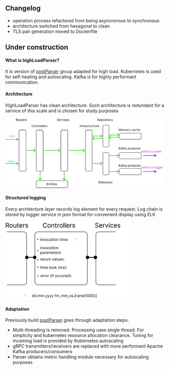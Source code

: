 ## Changelog 
- operation process refactored from being asyncronous to synchronous
- architecture switched from hexagonal to clean
- TLS pair generation moved to Dockerfile

## Under construction

#### What is highLoadParser?
It is version of [postParser](https://github.com/vynovikov/postParser) group adapted for high load.  Kubernetes is used for self-healing and autoscaling. Kafka is for highly performant communication. 

#### Architecture
HighLoadParser has clean architecture. Such architecture is redundant for a service of this scale and is chosen for study purposes

![architecture](forManual/architecture.png)

#### Structured logging
Every architecture layer records log element for every request.  Log chain is stored by logger service in json format for convenient    display using ELK

![logChain](forManual/logChain.png)

#### Adaptation
Previously build [postParser](https://github.com/vynovikov/postParser) goes through adaptation steps:
- Multi-threading is removed. Processing uses single thread. For simplicity and kubernetes resource allocation clearance. Tuning for incoming load is provided by Kubernetes autoscaling
- gRPC transmitters/receivers are replaced with more performant Apache Kafka producers/consumers
- Parser obtains metric handling module necessary for autoscaling purposes
